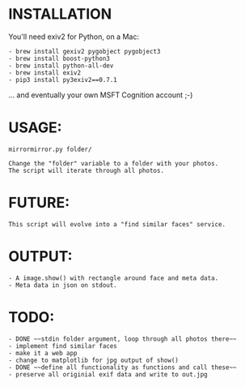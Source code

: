 # INSTALLATION
You'll need exiv2 for Python, on a Mac:
  
    - brew install gexiv2 pygobject pygobject3
    - brew install boost-python3
    - brew install python-all-dev
    - brew install exiv2
    - pip3 install py3exiv2==0.7.1

... and eventually your own MSFT Cognition account ;-)

# USAGE:
    mirrormirror.py folder/

    Change the "folder" variable to a folder with your photos.
    The script will iterate through all photos.

# FUTURE:
    This script will evolve into a "find similar faces" service.

# OUTPUT:
    - A image.show() with rectangle around face and meta data.
    - Meta data in json on stdout.

# TODO:
    - DONE ~~stdin folder argument, loop through all photos there~~
    - implement find similar faces
    - make it a web app
    - change to matplotlib for jpg output of show()
    - DONE ~~define all functionality as functions and call these~~
    - preserve all originial exif data and write to out.jpg
